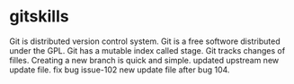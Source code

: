 # gitskills
Git is distributed version control system.
Git is a free softwore distributed under the GPL.
Git has a mutable index called stage.
Git tracks changes of filles.
Creating a new branch is quick and simple.
updated upstream
new update file.
fix bug issue-102
new update file after bug 104.
